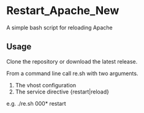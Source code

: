 # Restart_Apache_New
A simple bash script for reloading Apache 


## Usage
Clone the repository or download the latest release. 

From a command line call re.sh with two arguments.
1. The vhost configuration
2. The service directive {restart|reload}

e.g.
./re.sh 000* restart
